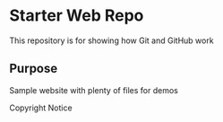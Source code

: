 # Starter Web Repo

This repository is for showing how Git and GitHub work

## Purpose

Sample website with plenty of files for demos


Copyright Notice
